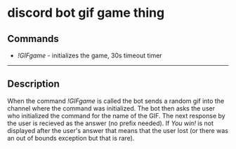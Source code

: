 # discord bot gif game thing
<h2>Commands</h2>
<ul>
 <li><i>!GIFgame</i> - initializes the game, 30s timeout timer</li>
</ul>
<hr>
<h2>Description</h2>
<p>When the command <i>!GIFgame</i> is called the bot sends a random gif into the channel where the command was initialized. The bot then asks the user who initialized the command for the name of the GIF. The next response by the user is recieved as the answer (no prefix needed). If <i>You win!</i> is not displayed after the user's answer that means that the user lost (or there was an out of bounds exception but that is rare).</p>
